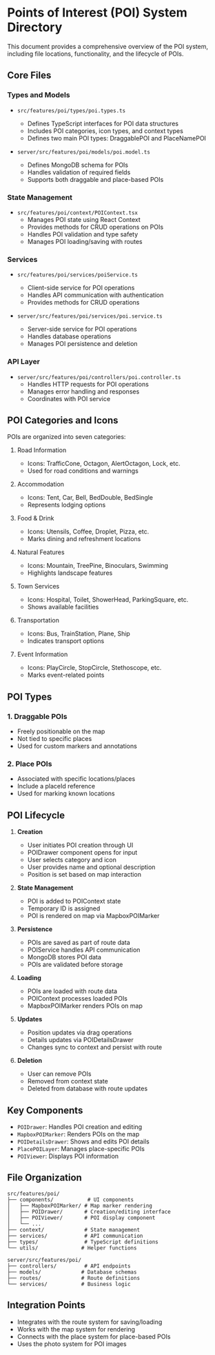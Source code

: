 # Points of Interest (POI) System Directory

This document provides a comprehensive overview of the POI system, including file locations, functionality, and the lifecycle of POIs.

## Core Files

### Types and Models

- `src/features/poi/types/poi.types.ts`
  - Defines TypeScript interfaces for POI data structures
  - Includes POI categories, icon types, and context types
  - Defines two main POI types: DraggablePOI and PlaceNamePOI

- `server/src/features/poi/models/poi.model.ts`
  - Defines MongoDB schema for POIs
  - Handles validation of required fields
  - Supports both draggable and place-based POIs

### State Management

- `src/features/poi/context/POIContext.tsx`
  - Manages POI state using React Context
  - Provides methods for CRUD operations on POIs
  - Handles POI validation and type safety
  - Manages POI loading/saving with routes

### Services

- `src/features/poi/services/poiService.ts`
  - Client-side service for POI operations
  - Handles API communication with authentication
  - Provides methods for CRUD operations

- `server/src/features/poi/services/poi.service.ts`
  - Server-side service for POI operations
  - Handles database operations
  - Manages POI persistence and deletion

### API Layer

- `server/src/features/poi/controllers/poi.controller.ts`
  - Handles HTTP requests for POI operations
  - Manages error handling and responses
  - Coordinates with POI service

## POI Categories and Icons

POIs are organized into seven categories:

1. Road Information
   - Icons: TrafficCone, Octagon, AlertOctagon, Lock, etc.
   - Used for road conditions and warnings

2. Accommodation
   - Icons: Tent, Car, Bell, BedDouble, BedSingle
   - Represents lodging options

3. Food & Drink
   - Icons: Utensils, Coffee, Droplet, Pizza, etc.
   - Marks dining and refreshment locations

4. Natural Features
   - Icons: Mountain, TreePine, Binoculars, Swimming
   - Highlights landscape features

5. Town Services
   - Icons: Hospital, Toilet, ShowerHead, ParkingSquare, etc.
   - Shows available facilities

6. Transportation
   - Icons: Bus, TrainStation, Plane, Ship
   - Indicates transport options

7. Event Information
   - Icons: PlayCircle, StopCircle, Stethoscope, etc.
   - Marks event-related points

## POI Types

### 1. Draggable POIs
- Freely positionable on the map
- Not tied to specific places
- Used for custom markers and annotations

### 2. Place POIs
- Associated with specific locations/places
- Include a placeId reference
- Used for marking known locations

## POI Lifecycle

1. **Creation**
   - User initiates POI creation through UI
   - POIDrawer component opens for input
   - User selects category and icon
   - User provides name and optional description
   - Position is set based on map interaction

2. **State Management**
   - POI is added to POIContext state
   - Temporary ID is assigned
   - POI is rendered on map via MapboxPOIMarker

3. **Persistence**
   - POIs are saved as part of route data
   - POIService handles API communication
   - MongoDB stores POI data
   - POIs are validated before storage

4. **Loading**
   - POIs are loaded with route data
   - POIContext processes loaded POIs
   - MapboxPOIMarker renders POIs on map

5. **Updates**
   - Position updates via drag operations
   - Details updates via POIDetailsDrawer
   - Changes sync to context and persist with route

6. **Deletion**
   - User can remove POIs
   - Removed from context state
   - Deleted from database with route updates

## Key Components

- `POIDrawer`: Handles POI creation and editing
- `MapboxPOIMarker`: Renders POIs on the map
- `POIDetailsDrawer`: Shows and edits POI details
- `PlacePOILayer`: Manages place-specific POIs
- `POIViewer`: Displays POI information

## File Organization

```
src/features/poi/
├── components/           # UI components
│   ├── MapboxPOIMarker/ # Map marker rendering
│   ├── POIDrawer/       # Creation/editing interface
│   ├── POIViewer/       # POI display component
│   └── ...
├── context/             # State management
├── services/            # API communication
├── types/               # TypeScript definitions
└── utils/              # Helper functions

server/src/features/poi/
├── controllers/         # API endpoints
├── models/             # Database schemas
├── routes/             # Route definitions
└── services/           # Business logic
```

## Integration Points

- Integrates with the route system for saving/loading
- Works with the map system for rendering
- Connects with the place system for place-based POIs
- Uses the photo system for POI images

